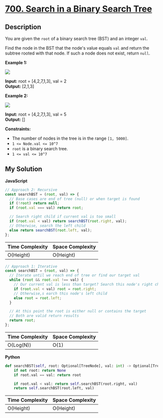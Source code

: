 # [700. Search in a Binary Search Tree](https://leetcode.com/problems/search-in-a-binary-search-tree)

## Description

You are given the `root` of a binary search tree (BST) and an integer `val`.

Find the node in the BST that the node's value equals `val` and return the subtree rooted with that node. If such a node does not exist, return `null`.

**Example 1:**

![](https://assets.leetcode.com/uploads/2021/01/12/tree1.jpg)

**Input:** root = [4,2,7,1,3], val = 2  
**Output:** [2,1,3]

**Example 2:**

![](https://assets.leetcode.com/uploads/2021/01/12/tree2.jpg)

**Input:** root = [4,2,7,1,3], val = 5  
**Output:** []

**Constraints:**

- The number of nodes in the tree is in the range `[1, 5000]`.
- `1 <= Node.val <= 10^7`
- `root` is a binary search tree.
- `1 <= val <= 10^7`

## My Solution

**JavaScript**

```js
// Approach 2: Recursive
const searchBST = (root, val) => {
  // Base cases are end of tree (null) or when target is found
  if (!root) return null;
  if (root.val === val) return root;

  // Search right child if current val is too small
  if (root.val < val) return searchBST(root.right, val);
  // Otherwise, search the left child
  else return searchBST(root.left, val);
};
```

| Time Complexity | Space Complexity |
| --------------- | ---------------- |
| O(Height)       | O(Height)        |

```js
// Approach 1: Iterative
const searchBST = (root, val) => {
  // Iterate until we reach end of tree or find our target val
  while (root && root.val !== val) {
    // Our current val is less than target? Search this node's right child
    if (root.val < val) root = root.right;
    // Otherwise,s earch this node's left child
    else root = root.left;
  }

  // At this point the root is either null or contains the target
  // Both are valid return results
  return root;
};
```

| Time Complexity | Space Complexity |
| --------------- | ---------------- |
| O(Log(N))       | O(1)             |

**Python**

```python
def searchBST(self, root: Optional[TreeNode], val: int) -> Optional[TreeNode]:
    if not root: return None
    if root.val == val: return root

    if root.val < val: return self.searchBST(root.right, val)
    return self.searchBST(root.left, val)
```

| Time Complexity | Space Complexity |
| --------------- | ---------------- |
| O(Height)       | O(Height)        |
